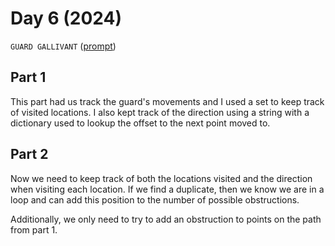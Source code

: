 # Day 6 (2024)

`GUARD GALLIVANT` ([prompt](https://adventofcode.com/2024/day/6))

## Part 1

This part had us track the guard's movements and I used a set to keep track of visited locations. I also kept track of
the direction using a string with a dictionary used to lookup the offset to the next point moved to.

## Part 2

Now we need to keep track of both the locations visited and the direction when visiting each location. If we
find a duplicate, then we know we are in a loop and can add this position to the number of possible obstructions.

Additionally, we only need to try to add an obstruction to points on the path from part 1.
